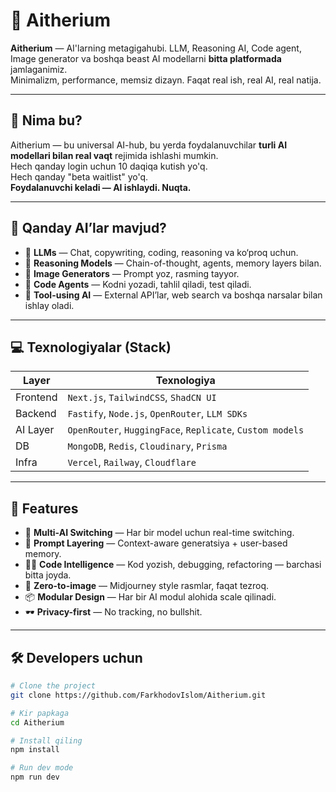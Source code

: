 # 🌌 Aitherium

**Aitherium** — AI'larning metagigahubi. LLM, Reasoning AI, Code agent, Image generator va boshqa beast AI modellarni **bitta platformada** jamlaganimiz.  
Minimalizm, performance, memsiz dizayn. Faqat real ish, real AI, real natija.

---

## 🚀 Nima bu?

Aitherium — bu universal AI-hub, bu yerda foydalanuvchilar **turli AI modellari bilan real vaqt** rejimida ishlashi mumkin.  
Hech qanday login uchun 10 daqiqa kutish yo'q.  
Hech qanday "beta waitlist" yo'q.  
**Foydalanuvchi keladi — AI ishlaydi. Nuqta.**

---

## 🧠 Qanday AI’lar mavjud?

- 🔮 **LLMs** — Chat, copywriting, coding, reasoning va ko‘proq uchun.
- 🧩 **Reasoning Models** — Chain-of-thought, agents, memory layers bilan.
- 🎨 **Image Generators** — Prompt yoz, rasming tayyor.
- 🤖 **Code Agents** — Kodni yozadi, tahlil qiladi, test qiladi.
- 🧠 **Tool-using AI** — External API’lar, web search va boshqa narsalar bilan ishlay oladi.

---

## 💻 Texnologiyalar (Stack)

| Layer | Texnologiya |
|-------|-------------|
| Frontend | `Next.js`, `TailwindCSS`, `ShadCN UI` |
| Backend | `Fastify`, `Node.js`, `OpenRouter`, `LLM SDKs` |
| AI Layer | `OpenRouter`, `HuggingFace`, `Replicate`, `Custom models` |
| DB | `MongoDB`, `Redis`, `Cloudinary`, `Prisma` |
| Infra | `Vercel`, `Railway`, `Cloudflare` |

---

## 🔐 Features

- 🔁 **Multi-AI Switching** — Har bir model uchun real-time switching.
- 🧠 **Prompt Layering** — Context-aware generatsiya + user-based memory.
- 🧑‍💻 **Code Intelligence** — Kod yozish, debugging, refactoring — barchasi bitta joyda.
- 🎨 **Zero-to-image** — Midjourney style rasmlar, faqat tezroq.
- 📦 **Modular Design** — Har bir AI modul alohida scale qilinadi.
- 🕶️ **Privacy-first** — No tracking, no bullshit.

---

## 🛠️ Developers uchun

```bash
# Clone the project
git clone https://github.com/FarkhodovIslom/Aitherium.git

# Kir papkaga
cd Aitherium

# Install qiling
npm install

# Run dev mode
npm run dev
